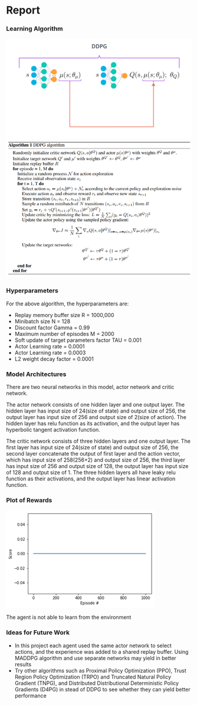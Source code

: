 # Report
###  Learning Algorithm
![Graph](DDPG_graph.png)
![Algorithm](DDPG_algo.png)

### Hyperparameters

For the above algorithm, the hyperparameters are:

- Replay memory buffer size R = 1000,000
- Minibatch size N = 128
- Discount factor Gamma = 0.99
- Maximum number of episodes M = 2000
- Soft update of target parameters factor TAU = 0.001
- Actor Learning rate = 0.0001
- Actor Learning rate = 0.0003
- L2 weight decay factor = 0.0001

###  Model Architectures

There are two neural networks in this model,  actor network and critic network.

The actor network consists of one hidden layer and one output layer. The hidden layer has input size of 24(size of state) and output size of 256, the output layer has input size of 256 and output size of 2(size of action). The hidden layer has relu function as its activation, and the output layer has hyperbolic tangent activation function.

The critic network consists of three hidden layers and one output layer. The first layer has input size of 24(size of state) and output size of 256, the second layer concatenate the output of first layer and the action vector, which has input size of 258(256+2) and output size of 256, the third layer has input size of 256 and output size of 128, the output layer has input size of 128 and output size of 1. The three hidden layers all have leaky relu function as their activations, and the output layer has linear activation function.

### Plot of Rewards

![Learning Curve](learning_curve.png)


The agent is not able to learn from the environment

### Ideas for Future Work

- In this project each agent used the same actor network to select actions, and the experience was added to a shared replay buffer. Using MADDPG algorithm and use separate networks may yield in better results
- Try other algorithms such as Proximal Policy Optimization (PPO), Trust Region Policy Optimization (TRPO) and Truncated Natural Policy Gradient (TNPG), and Distributed Distributional Deterministic Policy Gradients (D4PG) in stead of DDPG to see whether they can yield better performance
